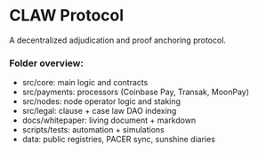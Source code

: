 # CLAW Protocol  
A decentralized adjudication and proof anchoring protocol.  
### Folder overview:
- src/core: main logic and contracts  
- src/payments: processors (Coinbase Pay, Transak, MoonPay)  
- src/nodes: node operator logic and staking  
- src/legal: clause + case law DAO indexing  
- docs/whitepaper: living document + markdown  
- scripts/tests: automation + simulations  
- data: public registries, PACER sync, sunshine diaries

